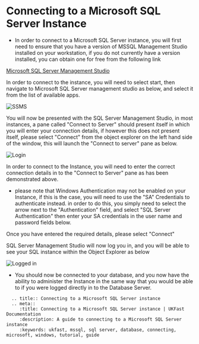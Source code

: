 # Connecting to a Microsoft SQL Server Instance

* In order to connect to a Microsoft SQL Server instance, you will first need to ensure that you have a version of MSSQL Management Studio installed on your workstation, if you do not currently have a version installed, you can obtain one for free from the following link

[Microsoft SQL Server Management Studio](https://msdn.microsoft.com/en-us/library/mt238290.aspx)

In order to connect to the instance, you will need to select start, then navigate to Microsoft SQL Server management studio as below, and select it from the list of available apps.

![SSMS](Images/connectingssms/startssmsopen.PNG)

You will now be presented with the SQL Server Management Studio, in most instances, a pane called "Connect to Server" should present itself in which you will enter your connection details, if however this does not present itself, please select "Connect" from the object explorer on the left hand side of the window, this will launch the "Connect to server" pane as below.

![Login](Images/connectingssms/login.PNG)

In order to connect to the Instance, you will need to enter the correct connection details in to the "Connect to Server" pane as has been demonstrated above.
* please note that Windows Authentication may not be enabled on your Instance, if this is the case, you will need to use the "SA" Credentials to authenticate instead.
  in order to do this, you simply need to select the arrow next to the "Authentication" field, and select "SQL Server Authentication" then enter your SA credentials in the user name and password fields below.

Once you have entered the required details, please select "Connect"

SQL Server Management Studio will now log you in, and you will be able to see your SQL instance within the Object Explorer as below

![Logged in](Images/connectingssms/loggedin.PNG)

* You should now be connected to your database, and you now have the ability to administer the Instance in the same way that you would be able to if you were logged directly in to the Database Server.

```eval_rst
  .. title:: Connecting to a Microsoft SQL Server instance
  .. meta::
     :title: Connecting to a Microsoft SQL Server instance | UKFast Documentation
     :description: A guide to connecting to a Microsoft SQL Server instance
     :keywords: ukfast, mssql, sql server, database, connecting, microsoft, windows, tutorial, guide
